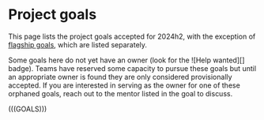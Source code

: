 # Project goals

This page lists the project goals accepted for 2024h2, with the exception of [flagship goals](./flagship.md), which are listed separately.

Some goals here do not yet have an owner (look for the ![Help wanted][] badge). Teams have reserved some capacity to pursue these goals but until an appropriate owner is found they are only considered provisionally accepted. If you are interested in serving as the owner for one of these orphaned goals, reach out to the mentor listed in the goal to discuss.

(((GOALS)))

